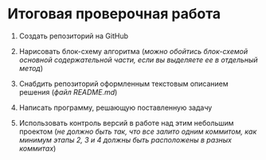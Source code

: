 # Итоговая проверочная работа

1. Создать репозиторий на GitHub

1. Нарисовать блок-схему алгоритма (*можно обойтись блок-схемой основной содержательной части, если вы выделяете ее в отдельный метод*)

1. Снабдить репозиторий оформленным текстовым описанием решения (*файл README.md*)

1. Написать программу, решающую поставленную задачу

1. Использовать контроль версий в работе над этим небольшим проектом (*не должно быть так, что все залито одним коммитом, как минимум этапы 2, 3 и 4 должны быть расположены в разных коммитах*)
